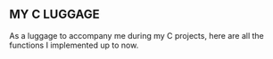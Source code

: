 ## MY C LUGGAGE
As a luggage to accompany me during my C projects, here are all the functions I implemented up to now. 


